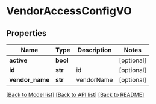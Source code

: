 # VendorAccessConfigVO

## Properties
Name | Type | Description | Notes
------------ | ------------- | ------------- | -------------
**active** | **bool** |  | [optional] 
**id** | **str** | id | [optional] 
**vendor_name** | **str** | vendorName | [optional] 

[[Back to Model list]](../README.md#documentation-for-models) [[Back to API list]](../README.md#documentation-for-api-endpoints) [[Back to README]](../README.md)


